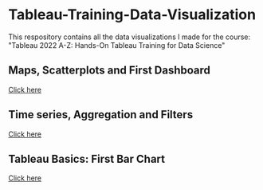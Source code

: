 # Tableau-Training-Data-Visualization
This respository contains all the data visualizations I made for the course: "Tableau 2022 A-Z: Hands-On Tableau Training for Data Science"

## Maps, Scatterplots and First Dashboard
[Click here](https://public.tableau.com/app/profile/denise.chan2035/viz/AmazonSalesEU/Dashboard1)

## Time series, Aggregation and Filters
[Click here](https://public.tableau.com/app/profile/denise.chan2035/viz/USUnemployment_16734736482160/USUnemployment)

## Tableau Basics: First Bar Chart
[Click here](https://public.tableau.com/app/profile/denise.chan2035/viz/AnnaulBonusAnalysis_16731070717410/AnnualBonusAnalysis)
